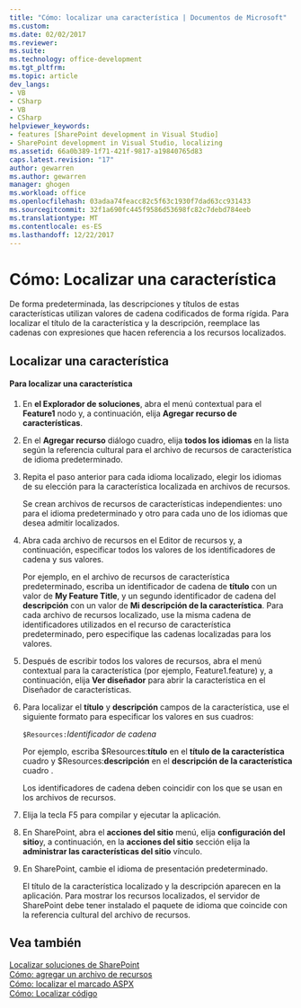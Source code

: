 ```yaml
---
title: "Cómo: localizar una característica | Documentos de Microsoft"
ms.custom: 
ms.date: 02/02/2017
ms.reviewer: 
ms.suite: 
ms.technology: office-development
ms.tgt_pltfrm: 
ms.topic: article
dev_langs:
- VB
- CSharp
- VB
- CSharp
helpviewer_keywords:
- features [SharePoint development in Visual Studio]
- SharePoint development in Visual Studio, localizing
ms.assetid: 66a0b389-1f71-421f-9817-a19840765d83
caps.latest.revision: "17"
author: gewarren
ms.author: gewarren
manager: ghogen
ms.workload: office
ms.openlocfilehash: 03adaa74feacc82c5f63c1930f7dad63cc931433
ms.sourcegitcommit: 32f1a690fc445f9586d53698fc82c7debd784eeb
ms.translationtype: MT
ms.contentlocale: es-ES
ms.lasthandoff: 12/22/2017
---
```

# <a name="how-to-localize-a-feature"></a>Cómo: Localizar una característica
  De forma predeterminada, las descripciones y títulos de estas características utilizan valores de cadena codificados de forma rígida. Para localizar el título de la característica y la descripción, reemplace las cadenas con expresiones que hacen referencia a los recursos localizados.  
  
## <a name="localizing-a-feature"></a>Localizar una característica  
  
#### <a name="to-localize-a-feature"></a>Para localizar una característica  
  
1.  En **el Explorador de soluciones**, abra el menú contextual para el **Feature1** nodo y, a continuación, elija **Agregar recurso de características**.  
  
2.  En el **Agregar recurso** diálogo cuadro, elija **todos los idiomas** en la lista según la referencia cultural para el archivo de recursos de característica de idioma predeterminado.  
  
3.  Repita el paso anterior para cada idioma localizado, elegir los idiomas de su elección para la característica localizada en archivos de recursos.  
  
     Se crean archivos de recursos de características independientes: uno para el idioma predeterminado y otro para cada uno de los idiomas que desea admitir localizados.  
  
4.  Abra cada archivo de recursos en el Editor de recursos y, a continuación, especificar todos los valores de los identificadores de cadena y sus valores.  
  
     Por ejemplo, en el archivo de recursos de característica predeterminado, escriba un identificador de cadena de **título** con un valor de **My Feature Title**, y un segundo identificador de cadena del **descripción** con un valor de **Mi descripción de la característica**. Para cada archivo de recursos localizado, use la misma cadena de identificadores utilizados en el recurso de característica predeterminado, pero especifique las cadenas localizadas para los valores.  
  
5.  Después de escribir todos los valores de recursos, abra el menú contextual para la característica (por ejemplo, Feature1.feature) y, a continuación, elija **Ver diseñador** para abrir la característica en el Diseñador de características.  
  
6.  Para localizar el **título** y **descripción** campos de la característica, use el siguiente formato para especificar los valores en sus cuadros:  
  
     `$Resources:`*Identificador de cadena*  
  
     Por ejemplo, escriba $Resources:**título** en el **título de la característica** cuadro y $Resources:**descripción** en el **descripción de la característica** cuadro .  
  
     Los identificadores de cadena deben coincidir con los que se usan en los archivos de recursos.  
  
7.  Elija la tecla F5 para compilar y ejecutar la aplicación.  
  
8.  En SharePoint, abra el **acciones del sitio** menú, elija **configuración del sitio**y, a continuación, en la **acciones del sitio** sección elija la **administrar las características del sitio** vínculo.  
  
9. En SharePoint, cambie el idioma de presentación predeterminado.  
  
     El título de la característica localizado y la descripción aparecen en la aplicación. Para mostrar los recursos localizados, el servidor de SharePoint debe tener instalado el paquete de idioma que coincide con la referencia cultural del archivo de recursos.  
  
## <a name="see-also"></a>Vea también  
 [Localizar soluciones de SharePoint](../sharepoint/localizing-sharepoint-solutions.md)   
 [Cómo: agregar un archivo de recursos](../sharepoint/how-to-add-a-resource-file.md)   
 [Cómo: localizar el marcado ASPX](../sharepoint/how-to-localize-aspx-markup.md)   
 [Cómo: Localizar código](../sharepoint/how-to-localize-code.md)  
  
  